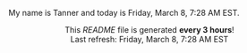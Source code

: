 My name is Tanner and today is Friday, March 8, 7:28 AM EST.

<p align="center">This <i>README</i> file is generated <b>every 3 hours</b>!</br>Last refresh: Friday, March 8, 7:28 AM EST<br /></p>
